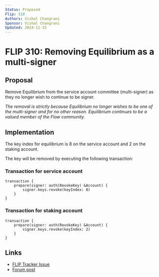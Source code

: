 ```yaml
---
Status: Proposed
Flip: 310
Authors: Vishal Changrani
Sponsor: Vishal Changrani
Updated: 2024-11-15
---
```


# FLIP 310: Removing Equilibrium as a multi-signer

## Proposal
Remove Equilibrium from the service account committee (multi-signer) as they no longer wish to continue to be signer.

_The removal is strictly because Equilibrium no longer wishes to be one of the multi-signer and for no other reason. Equilibrium continues to be a valued member of the Flow community._

## Implementation

The key index for equilibrium is 8 on the service account and 2 on the staking account.

The key will be removed by executing the following transaction:

### Transaction for service account

```
transaction {
    prepare(signer: auth(RevokeKey) &Account) {
        signer.keys.revoke(keyIndex: 8)
    }
}
```

### Transaction for staking account

```
transaction {
    prepare(signer: auth(RevokeKey) &Account) {
        signer.keys.revoke(keyIndex: 2)
    }
}
```

## Links
- [FLIP Tracker Issue](https://github.com/onflow/flips/issues/310)
- [Forum post](https://forum.flow.com/t/flip-310-removing-equilibrium-as-a-multi-signer/6782)

